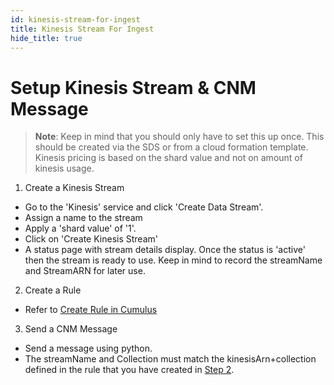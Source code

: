 ```yaml
---
id: kinesis-stream-for-ingest
title: Kinesis Stream For Ingest
hide_title: true
---
```


# Setup Kinesis Stream & CNM Message

> **Note**: Keep in mind that you should only have to set this up once. This should be created via the SDS or from a cloud formation template. Kinesis pricing is based on the shard value and not on amount of kinesis usage.

1. Create a Kinesis Stream

  * Go to the 'Kinesis' service and click 'Create Data Stream'.
  * Assign a name to the stream
  * Apply a 'shard value' of '1'.
  * Click on 'Create Kinesis Stream'
  * A status page with stream details display. Once the status is 'active' then the stream is ready to use. Keep in mind to record the streamName and StreamARN for later use.
2. Create a Rule
  * Refer to [Create Rule in Cumulus](../operator-docs/create-rule-in-cumulus)
3. Send a CNM Message
  * Send a message using python.
  * The streamName and Collection must match the kinesisArn+collection defined in the rule that you have created in [Step 2](../operator-docs/create-rule-in-cumulus).